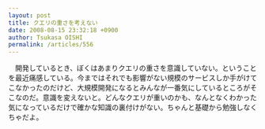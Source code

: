 ```yaml
---
layout: post
title: クエリの重さを考えない
date: 2008-08-15 23:32:18 +0900
author: Tsukasa OISHI
permalink: /articles/556
---
```


　開発しているとき、ぼくはあまりクエリの重さを意識していない。ということを最近痛感している。今まではそれでも影響がない規模のサービスしか手がけてこなかったのだけど、大規模開発になるとみんなが一番気にしているところがそこなのだ。意識を変えないと。どんなクエリが重いのかも、なんとなくわかった気になっているだけで確かな知識の裏付けがない。ちゃんと基礎から勉強しなくちゃだよ。

